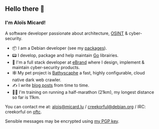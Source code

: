 ## Hello there 👋

### I'm Aloïs Micard!

A software developer passionate about architecture, [OSINT](https://en.wikipedia.org/wiki/Open-source_intelligence) & cyber-security.

- 📦 I am a Debian developer (see my [packages](https://qa.debian.org/developer.php?login=Alo%C3%AFs+Micard)).
- 📟 I develop, package and help maintain [Go](https://golang.org/) librairies.
- 💼 I'm a full stack developer at [eBrand](https://ebrandservices.com/) where I design, implement & maintain cyber-security products.
- 🕸️ My pet project is [Bathyscaphe](https://github.com/darkspot-org/bathyscaphe) a fast, highly configurable, cloud native dark web crawler.
- ✍️ I write [blog posts](https://blog.creekorful.org) from time to time.
- 🏃‍♂️ I'm training on running a half-marathon (21km), my longest distance so far is 11km.

You can contact me at: alois@micard.lu / creekorful@debian.org / IRC: creekorful on [oftc](https://www.oftc.net/).

Sensible messages may be encrypted using [my PGP key](https://keyserver.ubuntu.com/pks/lookup?op=get&search=0xda4aa4369bfae29967cde85bf733e8710859fcd2).
